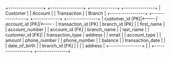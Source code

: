 +-----------------+      +----------------+        +-------------+        +---------------+
|    Customer     |      |    Account     |        | Transaction |        |     Branch    |
+-----------------+      +----------------+        +-------------+        +---------------+
| customer_id [PK]|<----*| account_id [PK]|<----*  | transaction_id [PK] |    branch_id [PK] |
| first_name      |      | account_number |        | account_id [FK]     |    branch_name   |
| last_name       |      | customer_id [FK]|        | transaction_type    |    address      |
| email           |      | account_type   |        | amount              |    phone_number |
| phone_number    |      | balance        |        | transaction_date    |                 |
| date_of_birth   |      | branch_id [FK] |                                     |                 |
| address         |      +----------------+                                     |                 |
+-----------------+                                                               +---------------+
